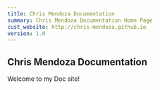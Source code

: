 ```yaml
---
title: Chris Mendoza Documentation
summary: Chris Mendoza Documentation Home Page
cust_website: http://chris-mendoza.github.io
version: 1.0
---
```


## Chris Mendoza Documentation

Welcome to my Doc site! 
